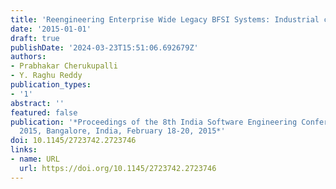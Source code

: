 ```yaml
---
title: 'Reengineering Enterprise Wide Legacy BFSI Systems: Industrial case study'
date: '2015-01-01'
draft: true
publishDate: '2024-03-23T15:51:06.692679Z'
authors:
- Prabhakar Cherukupalli
- Y. Raghu Reddy
publication_types:
- '1'
abstract: ''
featured: false
publication: '*Proceedings of the 8th India Software Engineering Conference, ISEC
  2015, Bangalore, India, February 18-20, 2015*'
doi: 10.1145/2723742.2723746
links:
- name: URL
  url: https://doi.org/10.1145/2723742.2723746
---
```


